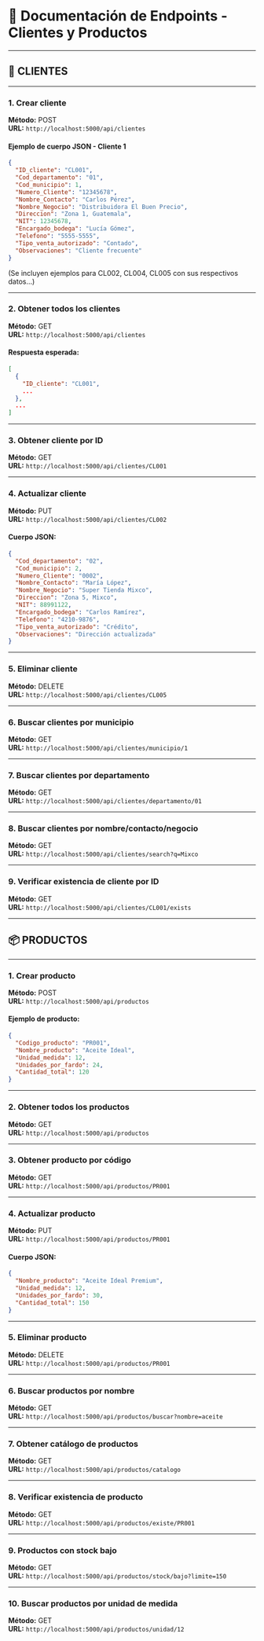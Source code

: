 
# 📘 Documentación de Endpoints - Clientes y Productos

---

## 🧍 CLIENTES

---

### 1. Crear cliente

**Método:** POST  
**URL:** `http://localhost:5000/api/clientes`

#### Ejemplo de cuerpo JSON - Cliente 1
```json
{
  "ID_cliente": "CL001",
  "Cod_departamento": "01",
  "Cod_municipio": 1,
  "Numero_Cliente": "12345678",
  "Nombre_Contacto": "Carlos Pérez",
  "Nombre_Negocio": "Distribuidora El Buen Precio",
  "Direccion": "Zona 1, Guatemala",
  "NIT": 12345678,
  "Encargado_bodega": "Lucía Gómez",
  "Telefono": "5555-5555",
  "Tipo_venta_autorizado": "Contado",
  "Observaciones": "Cliente frecuente"
}
```

(Se incluyen ejemplos para CL002, CL004, CL005 con sus respectivos datos...)

---

### 2. Obtener todos los clientes

**Método:** GET  
**URL:** `http://localhost:5000/api/clientes`

#### Respuesta esperada:
```json
[
  {
    "ID_cliente": "CL001",
    ...
  },
  ...
]
```

---

### 3. Obtener cliente por ID

**Método:** GET  
**URL:** `http://localhost:5000/api/clientes/CL001`

---

### 4. Actualizar cliente

**Método:** PUT  
**URL:** `http://localhost:5000/api/clientes/CL002`

#### Cuerpo JSON:
```json
{
  "Cod_departamento": "02",
  "Cod_municipio": 2,
  "Numero_Cliente": "0002",
  "Nombre_Contacto": "María López",
  "Nombre_Negocio": "Super Tienda Mixco",
  "Direccion": "Zona 5, Mixco",
  "NIT": 88991122,
  "Encargado_bodega": "Carlos Ramírez",
  "Telefono": "4210-9876",
  "Tipo_venta_autorizado": "Crédito",
  "Observaciones": "Dirección actualizada"
}
```

---

### 5. Eliminar cliente

**Método:** DELETE  
**URL:** `http://localhost:5000/api/clientes/CL005`

---

### 6. Buscar clientes por municipio

**Método:** GET  
**URL:** `http://localhost:5000/api/clientes/municipio/1`

---

### 7. Buscar clientes por departamento

**Método:** GET  
**URL:** `http://localhost:5000/api/clientes/departamento/01`

---

### 8. Buscar clientes por nombre/contacto/negocio

**Método:** GET  
**URL:** `http://localhost:5000/api/clientes/search?q=Mixco`

---

### 9. Verificar existencia de cliente por ID

**Método:** GET  
**URL:** `http://localhost:5000/api/clientes/CL001/exists`

---

## 📦 PRODUCTOS

---

### 1. Crear producto

**Método:** POST  
**URL:** `http://localhost:5000/api/productos`

#### Ejemplo de producto:
```json
{
  "Codigo_producto": "PR001",
  "Nombre_producto": "Aceite Ideal",
  "Unidad_medida": 12,
  "Unidades_por_fardo": 24,
  "Cantidad_total": 120
}
```

---

### 2. Obtener todos los productos

**Método:** GET  
**URL:** `http://localhost:5000/api/productos`

---

### 3. Obtener producto por código

**Método:** GET  
**URL:** `http://localhost:5000/api/productos/PR001`

---

### 4. Actualizar producto

**Método:** PUT  
**URL:** `http://localhost:5000/api/productos/PR001`

#### Cuerpo JSON:
```json
{
  "Nombre_producto": "Aceite Ideal Premium",
  "Unidad_medida": 12,
  "Unidades_por_fardo": 30,
  "Cantidad_total": 150
}
```

---

### 5. Eliminar producto

**Método:** DELETE  
**URL:** `http://localhost:5000/api/productos/PR001`

---

### 6. Buscar productos por nombre

**Método:** GET  
**URL:** `http://localhost:5000/api/productos/buscar?nombre=aceite`

---

### 7. Obtener catálogo de productos

**Método:** GET  
**URL:** `http://localhost:5000/api/productos/catalogo`

---

### 8. Verificar existencia de producto

**Método:** GET  
**URL:** `http://localhost:5000/api/productos/existe/PR001`

---

### 9. Productos con stock bajo

**Método:** GET  
**URL:** `http://localhost:5000/api/productos/stock/bajo?limite=150`

---

### 10. Buscar productos por unidad de medida

**Método:** GET  
**URL:** `http://localhost:5000/api/productos/unidad/12`
